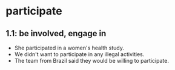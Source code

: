 # participate
## 1.1: be involved, engage in

  *  She participated in a women's health study.
  *  We didn't want to participate in any illegal activities.
  *  The team from Brazil said they would be willing to participate.
